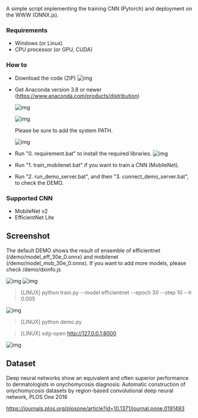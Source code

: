 A simple script implementing the training CNN (Pytorch) and deployment on the WWW (ONNX.js).


### Requirements
- Windows (or Linux)
- CPU processor (or GPU, CUDA)

### How to
- Download the code (ZIP)
    ![img](https://github.com/whria78/data-in-paper-out/blob/main/screenshot/00.PNG?raw=true)
- Get Anaconda version 3.8 or newer (https://www.anaconda.com/products/distribution)

	![img](https://github.com/whria78/modelderm_rcnn_api/raw/master/img/download_anaconda.PNG)

	![img](https://github.com/whria78/modelderm_rcnn_api/raw/master/img/ana1.PNG)

	Please be sure to add the system PATH. 
	
	![img](https://github.com/whria78/modelderm_rcnn_api/raw/master/img/ana2.PNG)
- Run "0. requirement.bat" to install the required libraries.
    ![img](https://github.com/whria78/data-in-paper-out/blob/main/screenshot/00-1.PNG?raw=true)
- Run "1. train_mobilenet.bat" if you want to train a CNN (MobileNet).
- Run "2. run_demo_server.bat", and then "3. connect_demo_server.bat", to check the DEMO.

### Supported CNN
- MobileNet v2
- EfficientNet Lite


## Screenshot

The default DEMO shows the result of ensemble of efficientnet (/demo/model_eff_30e_0.onnx) and mobilenet (/demo/model_mob_30e_0.onnx). If you want to add more models, please check /demo/dxinfo.js

![img](https://github.com/whria78/data-in-paper-out/blob/main/screenshot/1.JPG?raw=true)
![img](https://github.com/whria78/data-in-paper-out/blob/main/screenshot/2.JPG?raw=true)

> [LINUX] python train.py --model efficientnet --epoch 30 --step 10 --lr 0.005

![img](https://github.com/whria78/data-in-paper-out/blob/main/screenshot/5.PNG?raw=true)

> [LINUX] python demo.py

> [LINUX] xdg-open http://127.0.0.1:8000

![img](https://github.com/whria78/data-in-paper-out/blob/main/screenshot/6.PNG?raw=true)


## Dataset

Deep neural networks show an equivalent and often superior performance to dermatologists in onychomycosis diagnosis: Automatic construction of onychomycosis datasets by region-based convolutional deep neural network, PLOS One 2018

https://journals.plos.org/plosone/article?id=10.1371/journal.pone.0191493
